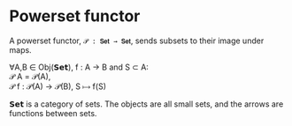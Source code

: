 # Powerset functor

A powerset functor, `𝒫 : 𝗦𝗲𝘁 → 𝗦𝗲𝘁`, sends subsets to their image under maps.

∀A,B ∈ Obj(𝗦𝗲𝘁), f : A → B and S ⊂ A:    
𝒫 A = 𝒫(A),    
𝒫 f : 𝒫(A) → 𝒫(B), S ⟼ f(S)

𝗦𝗲𝘁 is a category of sets. The objects are all small sets, and the arrows are functions between sets.
